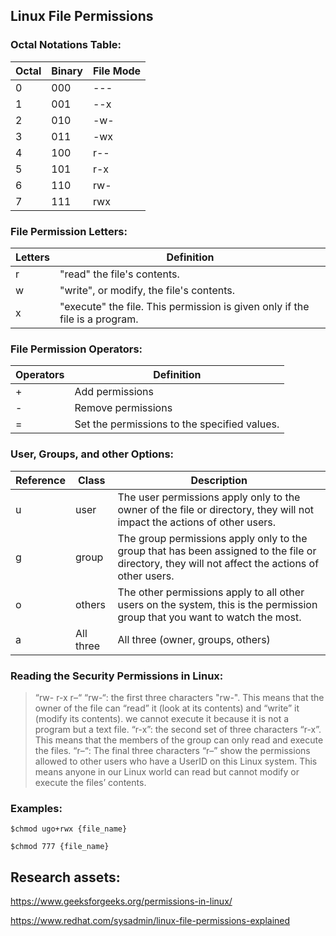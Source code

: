 ## Linux File Permissions

### Octal Notations Table:

| Octal| Binary| File Mode|
|----------- | -----------| -----------|
|0 | 000 | ---|
|1 | 001 | --x|
|2 | 010 | -w-|
|3 | 011 | -wx|
|4 | 100 | r--|
|5 | 101 | r-x|
|6 | 110 | rw-|
|7 | 111 | rwx|

### File Permission Letters:

|Letters|Definition|
|----------- | -----------| 
|r | "read" the file's contents.|
|w | "write", or modify, the file's contents. |
|x | "execute" the file. This permission is given only if the file is a program. |

### File Permission Operators:

|Operators|Definition|
|----------- | -----------|
|+| Add permissions |
|-| Remove permissions |
|=| Set the permissions to the specified values. |

### User, Groups, and other Options:

| Reference| Class| Description|
|----------- | -----------| -----------|
|u| user| 	The user permissions apply only to the owner of the file or directory, they will not impact the actions of other users. | 
|g|group| The group permissions apply only to the group that has been assigned to the file or directory, they will not affect the actions of other users. | 
|o|others| The other permissions apply to all other users on the system, this is the permission group that you want to watch the most. | 
|a|All three |All three (owner, groups, others) |

### Reading the Security Permissions in Linux:
>“rw-  r-x  r–“
“rw-“: the first three characters "rw-". This means that the owner of the file can “read” it (look at its contents) and “write” it (modify its contents). we cannot execute it because it is not a program but a text file. 
“r-x”: the second set of three characters “r-x”. This means that the members of the group can only read and execute the files. 
“r–“: The final three characters “r–” show the permissions allowed to other users who have a UserID on this Linux system. This means anyone in our Linux world can read but cannot modify or execute the files’ contents.  

### Examples:

```$chmod ugo+rwx {file_name}```

```$chmod 777 {file_name}```

## Research assets:

https://www.geeksforgeeks.org/permissions-in-linux/

https://www.redhat.com/sysadmin/linux-file-permissions-explained